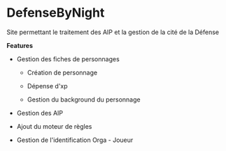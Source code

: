 # DefenseByNight
Site permettant le traitement des AIP et la gestion de la cité de la Défense

**Features**

- Gestion des fiches de personnages

  * Création de personnage
  
  * Dépense d'xp
 
  * Gestion du background du personnage
  
  
- Gestion des AIP
- Ajout du moteur de règles
- Gestion de l'identification Orga - Joueur
